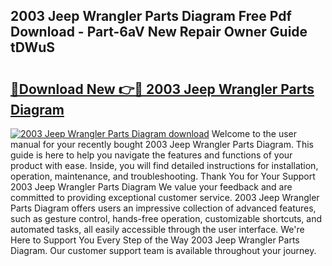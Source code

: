 ## 2003 Jeep Wrangler Parts Diagram Free Pdf Download - Part-6aV New Repair Owner Guide tDWuS

# <h2><a href="http://dfqetu.blite.top/?on=2003+Jeep+Wrangler+Parts+Diagram">🔗Download New 👉🔴 2003 Jeep Wrangler Parts Diagram</a></h2>

[![2003 Jeep Wrangler Parts Diagram download](https://i.imgur.com/lujVjoI.png)](http://dfqetu.blite.top/?on=2003+Jeep+Wrangler+Parts+Diagram)
Welcome to the user manual for your recently bought 2003 Jeep Wrangler Parts Diagram. This guide is here to help you navigate the features and functions of your product with ease. Inside, you will find detailed instructions for installation, operation, maintenance, and troubleshooting. Thank You for Your Support 2003 Jeep Wrangler Parts Diagram We value your feedback and are committed to providing exceptional customer service. 2003 Jeep Wrangler Parts Diagram offers users an impressive collection of advanced features, such as gesture control, hands-free operation, customizable shortcuts, and automated tasks, all easily accessible through the user interface. We're Here to Support You Every Step of the Way 2003 Jeep Wrangler Parts Diagram. Our customer support team is available throughout your journey.
